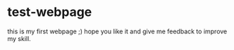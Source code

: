 ﻿# test-webpage
this is my first webpage ;) hope you like it and give me feedback to improve my skill.
